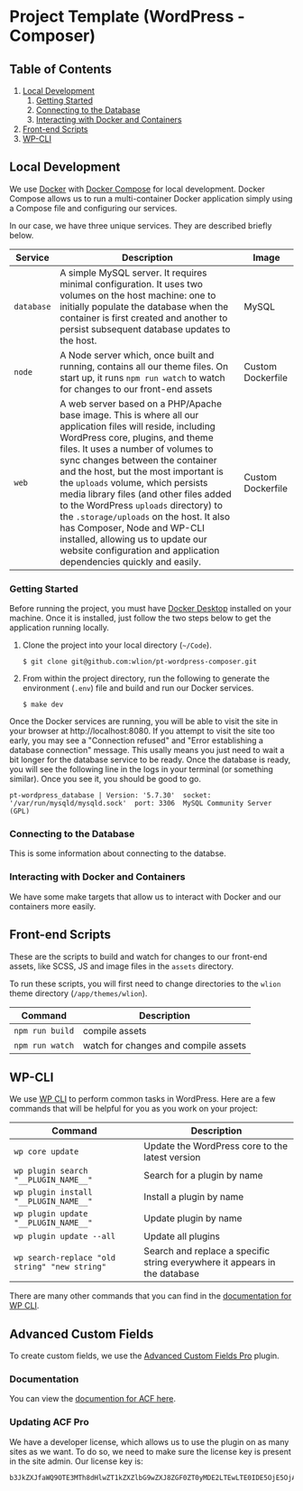# Project Template (WordPress - Composer)

## Table of Contents

1. [Local Development](#local-development)
   1. [Getting Started](#getting-started)
   2. [Connecting to the Database](#connecting-to-the-database)
   3. [Interacting with Docker and Containers](#interacting-with-docker-and-containers)
2. [Front-end Scripts](#front-end-scripts)
3. [WP-CLI](#wp-cli)

## Local Development

We use [Docker](https://www.docker.com/) with [Docker Compose](https://docs.docker.com/compose/) for local development. Docker Compose allows us to run a multi-container Docker application simply using a Compose file and configuring our services.

In our case, we have three unique services. They are described briefly below.

| Service    | Description                                                                                                                                                                                                                                                                                                                                                                                                                                                                                                                                                                      | Image             |
| ---------- | -------------------------------------------------------------------------------------------------------------------------------------------------------------------------------------------------------------------------------------------------------------------------------------------------------------------------------------------------------------------------------------------------------------------------------------------------------------------------------------------------------------------------------------------------------------------------------- | ----------------- |
| `database` | A simple MySQL server. It requires minimal configuration. It uses two volumes on the host machine: one to initially populate the database when the container is first created and another to persist subsequent database updates to the host.                                                                                                                                                                                                                                                                                                                                    | MySQL             |
| `node`     | A Node server which, once built and running, contains all our theme files. On start up, it runs `npm run watch` to watch for changes to our front-end assets                                                                                                                                                                                                                                                                                                                                                                                                                     | Custom Dockerfile |
| `web`      | A web server based on a PHP/Apache base image. This is where all our application files will reside, including WordPress core, plugins, and theme files. It uses a number of volumes to sync changes between the container and the host, but the most important is the `uploads` volume, which persists media library files (and other files added to the WordPress `uploads` directory) to the `.storage/uploads` on the host. It also has Composer, Node and WP-CLI installed, allowing us to update our website configuration and application dependencies quickly and easily. | Custom Dockerfile |

### Getting Started

Before running the project, you must have [Docker Desktop](https://www.docker.com/products/docker-desktop) installed on your machine. Once it is installed, just follow the two steps below to get the application running locally.

1. Clone the project into your local directory (`~/Code`).

   ```
   $ git clone git@github.com:wlion/pt-wordpress-composer.git
   ```

2. From within the project directory, run the following to generate the environment (`.env`) file and build and run our Docker services.

   ```
   $ make dev
   ```

Once the Docker services are running, you will be able to visit the site in your browser at http://localhost:8080. If you attempt to visit the site too early, you may see a "Connection refused" and "Error establishing a database connection" message. This usally means you just need to wait a bit longer for the database service to be ready. Once the database is ready, you will see the following line in the logs in your terminal (or something similar). Once you see it, you should be good to go.

```
pt-wordpress_database | Version: '5.7.30'  socket: '/var/run/mysqld/mysqld.sock'  port: 3306  MySQL Community Server (GPL)
```

### Connecting to the Database

This is some information about connecting to the databse.

### Interacting with Docker and Containers

We have some make targets that allow us to interact with Docker and our containers more easily.

## Front-end Scripts

These are the scripts to build and watch for changes to our front-end assets, like SCSS, JS and image files in the `assets` directory.

To run these scripts, you will first need to change directories to the `wlion` theme directory (`/app/themes/wlion`).

| Command         | Description                          |
| --------------- | ------------------------------------ |
| `npm run build` | compile assets                       |
| `npm run watch` | watch for changes and compile assets |

## WP-CLI

We use [WP CLI](http://wp-cli.org/) to perform common tasks in WordPress. Here are a few commands that will be helpful for you as you work on your project:

| Command                                       | Description                                                                |
| --------------------------------------------- | -------------------------------------------------------------------------- |
| `wp core update`                              | Update the WordPress core to the latest version                            |
| `wp plugin search "__PLUGIN_NAME__"`          | Search for a plugin by name                                                |
| `wp plugin install "__PLUGIN_NAME__"`         | Install a plugin by name                                                   |
| `wp plugin update "__PLUGIN_NAME__"`          | Update plugin by name                                                      |
| `wp plugin update --all`                      | Update all plugins                                                         |
| `wp search-replace "old string" "new string"` | Search and replace a specific string everywhere it appears in the database |

There are many other commands that you can find in the [documentation for WP CLI](https://developer.wordpress.org/cli/commands/).

## Advanced Custom Fields

To create custom fields, we use the [Advanced Custom Fields Pro](https://www.advancedcustomfields.com/) plugin.

### Documentation

You can view the [documention for ACF here](https://www.advancedcustomfields.com/resources/).

### Updating ACF Pro

We have a developer license, which allows us to use the plugin on as many sites as we want. To do so, we need to make sure the license key is present in the site admin. Our license key is:

```
b3JkZXJfaWQ9OTE3MTh8dHlwZT1kZXZlbG9wZXJ8ZGF0ZT0yMDE2LTEwLTE0IDE5OjE5OjA2
```

